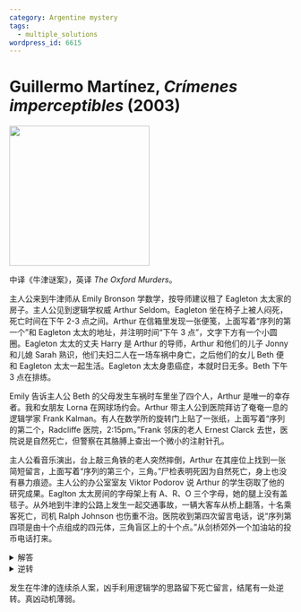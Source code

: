 ```yaml
---
category: Argentine mystery
tags:
  - multiple_solutions
wordpress_id: 6615
---
```


# Guillermo Martínez, <i>Crímenes imperceptibles</i> (2003)

<img src=images/2003_cover.jpg width=250/>

中译《牛津谜案》，英译 <i>The Oxford Murders</i>。

主人公来到牛津师从 Emily Bronson 学数学，按导师建议租了 Eagleton 太太家的房子。主人公见到逻辑学权威 Arthur Seldom。Eagleton 坐在椅子上被人闷死，死亡时间在下午 2-3 点之间。Arthur 在信箱里发现一张便笺，上面写着“序列的第一个”和 Eagleton 太太的地址，并注明时间“下午 3 点”，文字下方有一个小圆圈。Eagleton 太太的丈夫 Harry 是 Arthur 的导师，Arthur 和他们的儿子 Jonny 和儿媳 Sarah 熟识，他们夫妇二人在一场车祸中身亡，之后他们的女儿 Beth 便和 Eagleton 太太一起生活。Eagleton 太太身患癌症，本就时日无多。Beth 下午 3 点在排练。

Emily 告诉主人公 Beth 的父母发生车祸时车里坐了四个人，Arthur 是唯一的幸存者。我和女朋友 Lorna 在网球场约会。Arthur 带主人公到医院拜访了奄奄一息的逻辑学家 Frank Kalman。有人在数学所的旋转门上贴了一张纸，上面写着“序列的第二个，Radcliffe 医院，2:15pm。”Frank 邻床的老人 Ernest Clarck 去世，医院说是自然死亡，但警察在其胳膊上查出一个微小的注射针孔。

主人公看音乐演出，台上敲三角铁的老人突然摔倒，Arthur 在其座位上找到一张简短留言，上面写着“序列的第三个，三角。”尸检表明死因为自然死亡，身上也没有暴力痕迹。主人公的办公室室友 Viktor Podorov 说 Arthur 的学生窃取了他的研究成果。Eaglton 太太房间的字母架上有 A、R、O 三个字母，她的腿上没有盖毯子。从外地到牛津的公路上发生一起交通事故，一辆大客车从桥上翻落，十名乘客死亡，司机 Ralph Johnson 也伤重不治。医院收到第四次留言电话，说“序列第四项是由十个点组成的四元体，三角盲区上的十个点。”从剑桥郊外一个加油站的投币电话打来。

<details><summary>解答</summary>
Johnson 制造车祸，是为了让车上死亡的儿童替自己生病的女儿提供器官移植。他杀死 Eagleton 是因为容易得手。Clarck 是自然死亡，他在其手臂上制造针孔伪造谋杀。
</details>

<details><summary>逆转</summary>
Beth 杀死 Eagleton 太太向 Arthur 求救，Arthur 其实是 Beth 的父亲。Arthur 编造留言为 Beth 伪造不在场证明，aro 是西班牙语的“圆”。Beth 与死者搏斗时鞋后跟把毯子扯破了，为了怕警方猜到凶手是女生，所以拿走了毯子。第二、三起死亡都是自然死亡。
</details>

发生在牛津的连续杀人案，凶手利用逻辑学的思路留下死亡留言，结尾有一处逆转。真凶动机薄弱。
